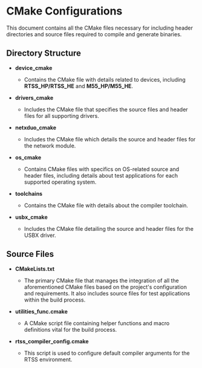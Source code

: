 # CMake Configurations

This document contains all the CMake files necessary for including header directories and source files required to compile and generate binaries.

## Directory Structure

- **device_cmake**  
  - Contains the CMake file with details related to devices, including **RTSS_HP/RTSS_HE** and **M55_HP/M55_HE**.

- **drivers_cmake**  
  - Includes the CMake file that specifies the source files and header files for all supporting drivers.

- **netxduo_cmake**  
  - Includes the CMake file which details the source and header files for the network module.

- **os_cmake**  
  - Contains CMake files with specifics on OS-related source and header files, including details about test applications for each supported operating system.

- **toolchains**  
  - Contains the CMake file with details about the compiler toolchain.

- **usbx_cmake**  
  - Includes the CMake file detailing the source and header files for the USBX driver.

## Source Files 

- **CMakeLists.txt**  
  - The primary CMake file that manages the integration of all the aforementioned CMake files based on the project's configuration and requirements. It also includes source files for test applications within the build process.

- **utilities_func.cmake**  
  - A CMake script file containing helper functions and macro definitions vital for the build process.

- **rtss_compiler_config.cmake**  
  - This script is used to configure default compiler arguments for the RTSS environment.
